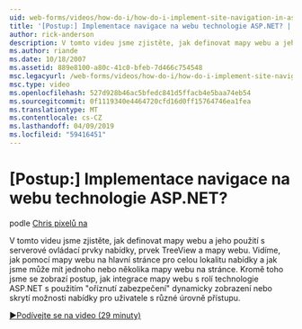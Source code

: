```yaml
---
uid: web-forms/videos/how-do-i/how-do-i-implement-site-navigation-in-aspnet
title: '[Postup:] Implementace navigace na webu technologie ASP.NET? | Dokumenty Microsoft'
author: rick-anderson
description: V tomto videu jsme zjistěte, jak definovat mapy webu a jeho použití s serverové ovládací prvky nabídky, prvek TreeView a mapy webu. Vidíme, jak používat na hlavní stránce mapy webu...
ms.author: riande
ms.date: 10/18/2007
ms.assetid: 889e8100-a80c-41c0-bfeb-7d466c754548
msc.legacyurl: /web-forms/videos/how-do-i/how-do-i-implement-site-navigation-in-aspnet
msc.type: video
ms.openlocfilehash: 527d928b46ac5bfedc841d5ffacb4e5baa74eb54
ms.sourcegitcommit: 0f1119340e4464720cfd16d0ff15764746ea1fea
ms.translationtype: MT
ms.contentlocale: cs-CZ
ms.lasthandoff: 04/09/2019
ms.locfileid: "59416451"
---
```

# <a name="how-do-i-implement-site-navigation-in-aspnet"></a>[Postup:] Implementace navigace na webu technologie ASP.NET?

podle [Chris pixelů na](https://twitter.com/chrispels)

V tomto videu jsme zjistěte, jak definovat mapy webu a jeho použití s serverové ovládací prvky nabídky, prvek TreeView a mapy webu. Vidíme, jak pomocí mapy webu na hlavní stránce pro celou lokalitu nabídky a jak jsme může mít jednoho nebo několika mapy webu na stránce. Kromě toho jsme se zobrazí postup, jak integrace mapy webu s rolí technologie ASP.NET s použitím "oříznutí zabezpečení" dynamicky zobrazení nebo skrytí možnosti nabídky pro uživatele s různé úrovně přístupu.

[&#9654;Podívejte se na video (29 minuty)](https://channel9.msdn.com/Blogs/ASP-NET-Site-Videos/how-do-i-implement-site-navigation-in-aspnet)
